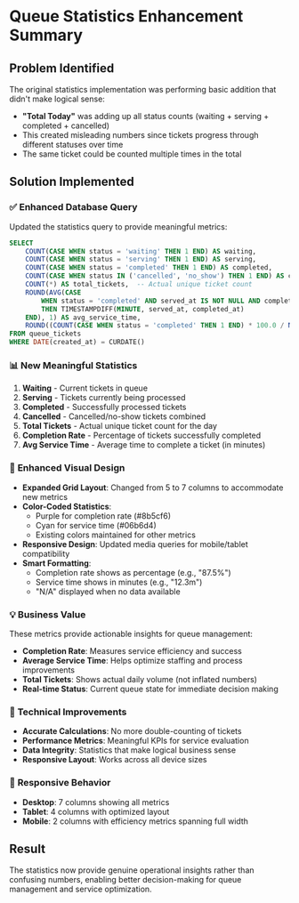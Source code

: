 # Queue Statistics Enhancement Summary

## Problem Identified
The original statistics implementation was performing basic addition that didn't make logical sense:
- **"Total Today"** was adding up all status counts (waiting + serving + completed + cancelled)
- This created misleading numbers since tickets progress through different statuses over time
- The same ticket could be counted multiple times in the total

## Solution Implemented

### ✅ **Enhanced Database Query**
Updated the statistics query to provide meaningful metrics:

```sql
SELECT 
    COUNT(CASE WHEN status = 'waiting' THEN 1 END) AS waiting,
    COUNT(CASE WHEN status = 'serving' THEN 1 END) AS serving,
    COUNT(CASE WHEN status = 'completed' THEN 1 END) AS completed,
    COUNT(CASE WHEN status IN ('cancelled', 'no_show') THEN 1 END) AS cancelled,
    COUNT(*) AS total_tickets,  -- Actual unique ticket count
    ROUND(AVG(CASE 
        WHEN status = 'completed' AND served_at IS NOT NULL AND completed_at IS NOT NULL 
        THEN TIMESTAMPDIFF(MINUTE, served_at, completed_at) 
    END), 1) AS avg_service_time,
    ROUND((COUNT(CASE WHEN status = 'completed' THEN 1 END) * 100.0 / NULLIF(COUNT(*), 0)), 1) AS completion_rate
FROM queue_tickets 
WHERE DATE(created_at) = CURDATE()
```

### 📊 **New Meaningful Statistics**

1. **Waiting** - Current tickets in queue
2. **Serving** - Tickets currently being processed  
3. **Completed** - Successfully processed tickets
4. **Cancelled** - Cancelled/no-show tickets combined
5. **Total Tickets** - Actual unique ticket count for the day
6. **Completion Rate** - Percentage of tickets successfully completed
7. **Avg Service Time** - Average time to complete a ticket (in minutes)

### 🎨 **Enhanced Visual Design**

- **Expanded Grid Layout**: Changed from 5 to 7 columns to accommodate new metrics
- **Color-Coded Statistics**: 
  - Purple for completion rate (#8b5cf6)
  - Cyan for service time (#06b6d4)
  - Existing colors maintained for other metrics
- **Responsive Design**: Updated media queries for mobile/tablet compatibility
- **Smart Formatting**: 
  - Completion rate shows as percentage (e.g., "87.5%")
  - Service time shows in minutes (e.g., "12.3m")
  - "N/A" displayed when no data available

### 💡 **Business Value**

These metrics provide actionable insights for queue management:

- **Completion Rate**: Measures service efficiency and success
- **Average Service Time**: Helps optimize staffing and process improvements  
- **Total Tickets**: Shows actual daily volume (not inflated numbers)
- **Real-time Status**: Current queue state for immediate decision making

### 🔧 **Technical Improvements**

- **Accurate Calculations**: No more double-counting of tickets
- **Performance Metrics**: Meaningful KPIs for service evaluation
- **Data Integrity**: Statistics that make logical business sense
- **Responsive Layout**: Works across all device sizes

### 📱 **Responsive Behavior**

- **Desktop**: 7 columns showing all metrics
- **Tablet**: 4 columns with optimized layout
- **Mobile**: 2 columns with efficiency metrics spanning full width

## Result

The statistics now provide genuine operational insights rather than confusing numbers, enabling better decision-making for queue management and service optimization.